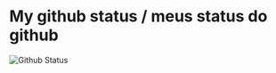 <h1>My github status /  meus status do github</h1>
<img alt="Github Status" src="https://github-readme-stats.vercel.app/api?username=raphaelmoraisdevmg&show_icons=true&theme=dark">
